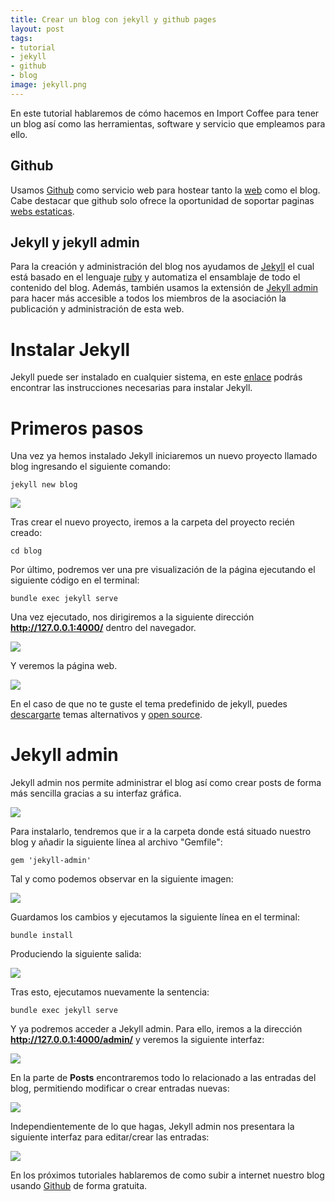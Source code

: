```yaml
---
title: Crear un blog con jekyll y github pages
layout: post
tags:
- tutorial
- jekyll
- github
- blog
image: jekyll.png
---
```


En este tutorial hablaremos de cómo hacemos en Import Coffee para tener un blog así como las herramientas, software y servicio que empleamos para ello.
## Github
Usamos [Github](https://github.com/) como servicio web para hostear tanto la [web](http://importcoffee.es) como el blog. Cabe destacar que github solo ofrece la oportunidad de soportar paginas  [webs estaticas](https://es.wikipedia.org/wiki/P%C3%A1gina_web_est%C3%A1tica).
## Jekyll y jekyll admin
Para la creación y administración del blog nos ayudamos de [Jekyll](https://jekyllrb.com/) el cual está basado en el lenguaje [ruby](https://rubyonrails.org/) y automatiza el ensamblaje de todo el contenido del blog. Además, también usamos la extensión de [Jekyll admin](https://jekyll.github.io/jekyll-admin/) para hacer más accesible a todos los miembros de la asociación la publicación y administración de esta web.

# Instalar Jekyll 
Jekyll puede ser instalado en cualquier sistema, en este [enlace](https://jekyllrb.com/docs/installation/) podrás encontrar las instrucciones necesarias para instalar Jekyll.

# Primeros pasos
Una vez ya hemos instalado Jekyll iniciaremos un nuevo proyecto llamado blog ingresando el siguiente comando:

```
jekyll new blog
```

![](/img/tutorial1-1.png)

Tras crear el nuevo proyecto, iremos a la carpeta del proyecto recién creado:

```
cd blog
```

Por último, podremos ver una pre visualización de la página ejecutando el siguiente código en el terminal:

```
bundle exec jekyll serve
```

Una vez ejecutado, nos dirigiremos a la siguiente dirección **http://127.0.0.1:4000/** dentro del navegador.

![](/img/tutorial1-2.png)

Y veremos la página web.

![](/img/tutorial1-3.png)

En el caso de que no te guste el tema predefinido de jekyll, puedes [descargarte](http://jekyllthemes.org/) temas alternativos y [open source](https://es.wikipedia.org/wiki/C%C3%B3digo_abierto).

# Jekyll admin
Jekyll admin nos permite administrar el blog así como crear posts de forma más sencilla gracias a su interfaz gráfica.

![](/img/tutorial1-4.png)

Para instalarlo, tendremos que ir a la carpeta donde está situado nuestro blog y añadir la siguiente línea al archivo "Gemfile":

```
gem 'jekyll-admin'
```

Tal y como podemos observar en la siguiente imagen:

![](/img/tutorial1-5.png)

Guardamos los cambios y ejecutamos la siguiente línea en el terminal:

```
bundle install
```

Produciendo la siguiente salida:

![](/img/tutorial1-6.png)

Tras esto, ejecutamos nuevamente la sentencia:

```
bundle exec jekyll serve
```

Y ya podremos acceder a Jekyll admin. Para ello, iremos a la dirección **http://127.0.0.1:4000/admin/** y veremos la siguiente interfaz:

![](/img/tutorial1-7.png)

En la parte de **Posts** encontraremos todo lo relacionado a las entradas del blog, permitiendo modificar o crear entradas nuevas:

![](/img/tutorial1-8.png)

Independientemente de lo que hagas, Jekyll admin nos presentara la siguiente interfaz para editar/crear las entradas:

![](/img/tutorial1-9.png)

En los próximos tutoriales hablaremos de como subir a internet nuestro blog usando [Github](https://github.com/)  de forma gratuita.
